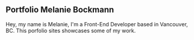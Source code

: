 ## Portfolio Melanie Bockmann

Hey, my name is Melanie, I'm a Front-End Developer based in Vancouver, BC. This porfolio sites showcases some of my work.